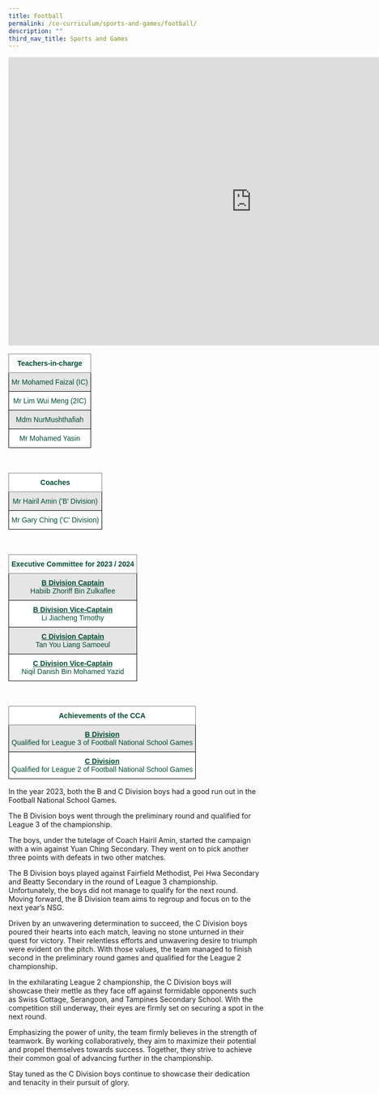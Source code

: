 ```yaml
---
title: Football
permalink: /co-curriculum/sports-and-games/football/
description: ""
third_nav_title: Sports and Games
---
```

<iframe allowfullscreen="true" height="569" width="960" frameborder="0" src="https://docs.google.com/presentation/d/e/2PACX-1vR5Uj_7GxG6fUnml9_I_WMrBFV2IhrDy-hrY43i5hyq__0AKzGIqmQiqhbzDoDzk7xqinXQpu10qMYb/embed?start=true&amp;loop=true&amp;delayms=3000"></iframe>

<br>
<style type="text/css">
.tg  {border-collapse:collapse;border-spacing:0;}
.tg td{border-color:black;border-style:solid;border-width:1px;font-family:Arial, sans-serif;font-size:14px;
  overflow:hidden;padding:10px 5px;word-break:normal;}
.tg th{border-color:black;border-style:solid;border-width:1px;font-family:Arial, sans-serif;font-size:14px;
  font-weight:normal;overflow:hidden;padding:10px 5px;word-break:normal;}
.tg .tg-mwbt{background-color:#FFF;border-color:inherit;color:#004D2E;font-weight:bold;text-align:center;vertical-align:middle}
.tg .tg-bapb{background-color:#E5E5E5;color:#004D2E;text-align:center;vertical-align:middle}
.tg .tg-wpup{background-color:#FFF;color:#004D2E;text-align:center;vertical-align:middle}
</style>
<table class="tg">
<thead>
  <tr>
    <th class="tg-mwbt"><span style="font-weight:700">Teachers-in-charge</span></th>
  </tr>
</thead>
<tbody>
  <tr>
    <td class="tg-bapb">Mr Mohamed Faizal (IC)</td>
  </tr>
  <tr>
    <td class="tg-wpup">Mr Lim Wui Meng (2IC)</td>
  </tr>
  <tr>
    <td class="tg-bapb">Mdm NurMushthafiah</td>
  </tr>
  <tr>
    <td class="tg-wpup">Mr Mohamed Yasin</td>
  </tr>
</tbody>
</table>
<br>
<style type="text/css">
.tg  {border-collapse:collapse;border-spacing:0;}
.tg td{border-color:black;border-style:solid;border-width:1px;font-family:Arial, sans-serif;font-size:14px;
  overflow:hidden;padding:10px 5px;word-break:normal;}
.tg th{border-color:black;border-style:solid;border-width:1px;font-family:Arial, sans-serif;font-size:14px;
  font-weight:normal;overflow:hidden;padding:10px 5px;word-break:normal;}
.tg .tg-mwbt{background-color:#FFF;border-color:inherit;color:#004D2E;font-weight:bold;text-align:center;vertical-align:middle}
.tg .tg-bapb{background-color:#E5E5E5;color:#004D2E;text-align:center;vertical-align:middle}
.tg .tg-wpup{background-color:#FFF;color:#004D2E;text-align:center;vertical-align:middle}
</style>
<table class="tg">
<thead>
  <tr>
    <th class="tg-mwbt"><span style="font-weight:700">Coaches</span></th>
  </tr>
</thead>
<tbody>
  <tr>
    <td class="tg-bapb">Mr Hairil Amin ('B' Division)</td>
  </tr>
  <tr>
    <td class="tg-wpup">Mr Gary Ching ('C' Division)</td>
  </tr>
</tbody>
</table>
<br>
<style type="text/css">
.tg  {border-collapse:collapse;border-spacing:0;}
.tg td{border-color:black;border-style:solid;border-width:1px;font-family:Arial, sans-serif;font-size:14px;
  overflow:hidden;padding:10px 5px;word-break:normal;}
.tg th{border-color:black;border-style:solid;border-width:1px;font-family:Arial, sans-serif;font-size:14px;
  font-weight:normal;overflow:hidden;padding:10px 5px;word-break:normal;}
.tg .tg-mwbt{background-color:#FFF;border-color:inherit;color:#004D2E;font-weight:bold;text-align:center;vertical-align:middle}
.tg .tg-ywyw{background-color:#E5E5E5;color:#004D2E;font-weight:bold;text-align:center;text-decoration:underline;vertical-align:top}
.tg .tg-frvs{background-color:#FFF;color:#004D2E;font-weight:bold;text-align:center;text-decoration:underline;vertical-align:top}
</style>
<table class="tg">
<thead>
  <tr>
    <th class="tg-mwbt"><span style="font-weight:700">Executive Committee for 2023 / 2024</span></th>
  </tr>
</thead>
<tbody>
  <tr>
    <td class="tg-bapb"><b><u>B Division Captain</u></b><br><span style="font-weight:400;color:#004D2E">Habiib Zhoriff Bin Zulkaflee</span></td>
  </tr>
  <tr>
    <td class="tg-wpup"><b><u>B Division Vice-Captain</u></b><br><span style="font-weight:400;color:#004D2E">Li Jiacheng Timothy</span></td>
  </tr>
  <tr>
    <td class="tg-bapb"><b><u>C Division Captain</u></b><br><span style="font-weight:400;color:#004D2E">Tan You Liang Samoeul</span></td>
  </tr>
  <tr>
    <td class="tg-wpup"><b><u>C Division Vice-Captain</u></b><br><span style="font-weight:400;color:#004D2E">Niqil Danish Bin Mohamed Yazid</span></td>
  </tr>
</tbody>
</table>
<br>
<style type="text/css">
.tg  {border-collapse:collapse;border-spacing:0;}
.tg td{border-color:black;border-style:solid;border-width:1px;font-family:Arial, sans-serif;font-size:14px;
  overflow:hidden;padding:10px 5px;word-break:normal;}
.tg th{border-color:black;border-style:solid;border-width:1px;font-family:Arial, sans-serif;font-size:14px;
  font-weight:normal;overflow:hidden;padding:10px 5px;word-break:normal;}
.tg .tg-mwbt{background-color:#FFF;border-color:inherit;color:#004D2E;font-weight:bold;text-align:center;vertical-align:middle}
.tg .tg-ywyw{background-color:#E5E5E5;color:#004D2E;font-weight:bold;text-align:center;text-decoration:underline;vertical-align:top}
.tg .tg-frvs{background-color:#FFF;color:#004D2E;font-weight:bold;text-align:center;text-decoration:underline;vertical-align:top}
</style>
<table class="tg">
<thead>
  <tr>
    <th class="tg-mwbt"><span style="font-weight:700">Achievements of the CCA</span></th>
  </tr>
</thead>
<tbody>
  <tr>
		<td class="tg-bapb"><b><u>B Division</u></b><br><span style="font-weight:400;color:#004D2E"></span> <span style="font-weight:400;color:#004D2E">Qualified for League 3 of Football National School Games</span></td>
  </tr>
  <tr>
    <td class="tg-wpup"><b><u>C Division</u></b><br><span style="font-weight:400;color:#004D2E">Qualified for League 2 of Football National School Games </span></td>
  </tr>
</tbody>
</table>


In the year 2023, both the B and C Division boys had a good run out in the Football National School Games.

The B Division boys went through the preliminary round and qualified for League 3 of the championship.

The boys, under the tutelage of Coach Hairil Amin, started the campaign with a win against Yuan Ching Secondary. They went on to pick another three points with defeats in two other matches. 

The B Division boys played against Fairfield Methodist, Pei Hwa Secondary and Beatty Secondary in the round of League 3 championship. Unfortunately, the boys did not manage to qualify for the next round. Moving forward, the B Division team aims to regroup and focus on to the next year’s NSG.

Driven by an unwavering determination to succeed, the C Division boys poured their hearts into each match, leaving no stone unturned in their quest for victory. Their relentless efforts and unwavering desire to triumph were evident on the pitch. With those values, the team managed to finish second in the preliminary round games and qualified for the League 2 championship. 

In the exhilarating League 2 championship, the C Division boys will showcase their mettle as they face off against formidable opponents such as Swiss Cottage, Serangoon, and Tampines Secondary School. With the competition still underway, their eyes are firmly set on securing a spot in the next round.

Emphasizing the power of unity, the team firmly believes in the strength of teamwork. By working collaboratively, they aim to maximize their potential and propel themselves towards success. Together, they strive to achieve their common goal of advancing further in the championship.

Stay tuned as the C Division boys continue to showcase their dedication and tenacity in their pursuit of glory.


